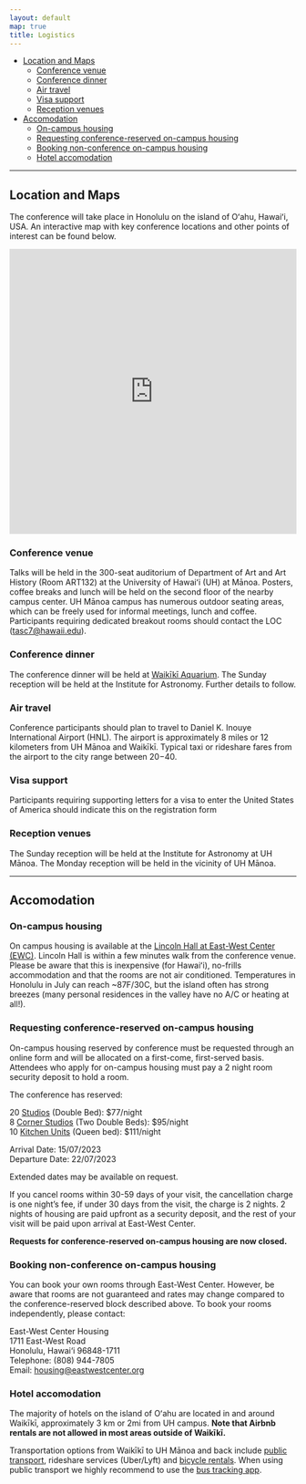 ```yaml
---
layout: default
map: true
title: Logistics
---
```



- [Location and Maps](#location-and-maps)
  - [Conference venue](#conference-venue)
  - [Conference dinner](#conference-dinner)
  - [Air travel](#air-travel)
  - [Visa support](#visa-support)
  - [Reception venues](#reception-venues)
- [Accomodation](#accomodation)
  - [On-campus housing](#on-campus-housing)
  - [Requesting conference-reserved on-campus housing](#requesting-conference-reserved-on-campus-housing)
  - [Booking non-conference on-campus housing](#booking-non-conference-on-campus-housing)
  - [Hotel accomodation](#hotel-accomodation)


----

## Location and Maps
The conference will take place in Honolulu on the island of Oʻahu, Hawaiʻi, USA. An interactive map with key conference locations and other points of interest can be found below. 

<iframe src="https://www.google.com/maps/d/embed?mid=13LWnvT8zkbY4WSDMza18WIhqpRAVVvw&ehbc=2E312F" width="100%" height="500" frameborder="0" style="border:0" allowfullscreen></iframe>

### Conference venue
Talks will be held in the 300-seat auditorium of Department of Art and Art History (Room ART132) at the University of Hawaiʻi (UH) at Mānoa. Posters, coffee breaks and lunch will be held on the second floor of the nearby campus center. UH Mānoa campus has numerous outdoor seating areas, which can be freely used for informal meetings, lunch and coffee. Participants requiring dedicated breakout rooms should contact the LOC (<tasc7@hawaii.edu>).

###  Conference dinner

The conference dinner will be held at [Waikīkī Aquarium](https://www.waikikiaquarium.org). The Sunday reception will be held at the Institute for Astronomy. Further details to follow.

### Air travel

Conference participants should plan to travel to Daniel K. Inouye International Airport (HNL).  The airport is approximately 8 miles or 12 kilometers from UH Mānoa and Waikīkī. Typical taxi or rideshare fares from the airport to the city range between $20-$40.

### Visa support

Participants requiring supporting letters for a visa to enter the United States of America should indicate this on the registration form

### Reception venues

The Sunday reception will be held at the Institute for Astronomy at UH Mānoa. The Monday reception will be held in the vicinity of UH Mānoa.

----
## Accomodation

### On-campus housing

On campus housing is available at the [Lincoln Hall at East-West Center (EWC)](https://www.eastwestcenter.org/campus/housing/housing-facilities/lincoln-hall). Lincoln Hall is within a few minutes walk from the conference venue. Please be aware that this is inexpensive (for Hawaiʻi), no-frills accommodation and that the rooms are not air conditioned. Temperatures in Honolulu in July can reach ~87F/30C, but the island often has strong breezes (many personal residences in the valley have no A/C or heating at all!).


### Requesting conference-reserved on-campus housing

On-campus housing reserved by conference must be requested through an online form and will be allocated on a first-come, first-served basis. Attendees who apply for on-campus housing must pay a 2 night room security deposit to hold a room. 

The conference has reserved:

20 [Studios](https://www.eastwestcenter.org/sites/default/files/2022-11/LincolnHall_Diagram_Studio.pdf) (Double Bed): $77/night  
8 [Corner Studios](https://www.eastwestcenter.org/sites/default/files/2022-11/LincolnHall_Diagram_CornerStudio.pdf) (Two Double Beds): $95/night  
10 [Kitchen Units](https://www.eastwestcenter.org/sites/default/files/2022-11/LincolnHall_Diagram_Kitchen.pdf) (Queen bed): $111/night

Arrival Date: 15/07/2023  
Departure Date:  22/07/2023

Extended dates may be available on request.

If you cancel rooms within 30-59 days of your visit, the cancellation charge is one night’s fee, if under 30 days from the visit, the charge is 2 nights. 2 nights of housing are paid upfront as a security deposit, and the rest of your visit will be paid upon arrival at East-West Center. 

**Requests for conference-reserved on-campus housing are now closed.**

<!---
To apply for the reserved on-campus housing, complete the form below. Payment will be requested at a later date.
<a href="https://forms.office.com/r/PaprQdDmrX" class="btn btn-primary" role="button">Apply for on-campus housing</a>
-->

### Booking non-conference on-campus housing 

You can book your own rooms through East-West Center. However, be aware that rooms are not guaranteed and rates may change compared to the conference-reserved block described above. To book your rooms independently, please contact: 

East-West Center Housing  
1711 East-West Road  
Honolulu, Hawai‘i 96848-1711  
Telephone: (808) 944-7805  
Email: <housing@eastwestcenter.org>


### Hotel accomodation
The majority of hotels on the island of Oʻahu are located in and around Waikīkī, approximately 3 km or 2mi from UH campus. **Note that Airbnb rentals are not allowed in most areas outside of Waikīkī.**

Transportation options from Waikīkī to UH Mānoa and back include [public transport](http://www.thebus.org/), rideshare services (Uber/Lyft) and [bicycle rentals](https://gobiki.org/). When using public transport we highly recommend to use the [bus tracking app](http://hea.thebus.org/). 
